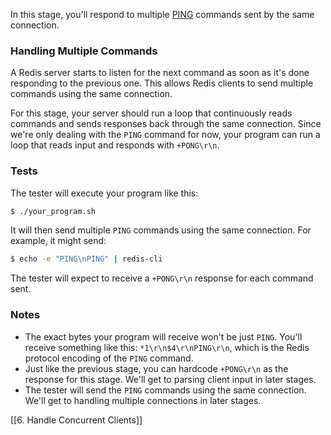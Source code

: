 In this stage, you'll respond to multiple [PING](https://redis.io/commands/ping) commands sent by the same connection.

### Handling Multiple Commands

A Redis server starts to listen for the next command as soon as it's done responding to the previous one. This allows Redis clients to send multiple commands using the same connection.

For this stage, your server should run a loop that continuously reads commands and sends responses back through the same connection. Since we're only dealing with the `PING` command for now, your program can run a loop that reads input and responds with `+PONG\r\n`.

### Tests

The tester will execute your program like this:

```bash
$ ./your_program.sh
```

It will then send multiple `PING` commands using the same connection. For example, it might send:

```bash
$ echo -e "PING\nPING" | redis-cli
```

The tester will expect to receive a `+PONG\r\n` response for each command sent.

### Notes

- The exact bytes your program will receive won't be just `PING`. You'll receive something like this: `*1\r\n$4\r\nPING\r\n`, which is the Redis protocol encoding of the `PING` command.
- Just like the previous stage, you can hardcode `+PONG\r\n` as the response for this stage. We'll get to parsing client input in later stages.
- The tester will send the `PING` commands using the same connection. We'll get to handling multiple connections in later stages.

[[6. Handle Concurrent Clients]]